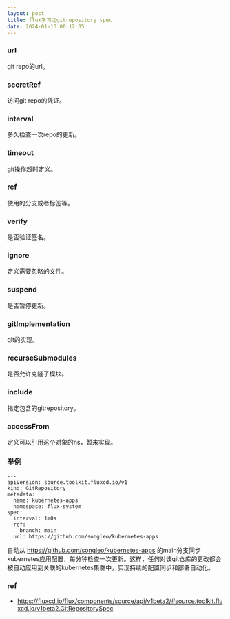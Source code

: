 ```yaml
---
layout: post
title: flux学习之gitrepository spec
date: 2024-01-13 00:12:05
---
```


### url

git repo的url。

### secretRef

访问git repo的凭证。

### interval

多久检查一次repo的更新。

### timeout

git操作超时定义。

### ref

使用的分支或者标签等。

### verify

是否验证签名。

### ignore

定义需要忽略的文件。

### suspend

是否暂停更新。

### gitImplementation

git的实现。

### recurseSubmodules

是否允许克隆子模块。

### include

指定包含的gitrepository。

### accessFrom

定义可以引用这个对象的ns，暂未实现。

### 举例

```
---
apiVersion: source.toolkit.fluxcd.io/v1
kind: GitRepository
metadata:
  name: kubernetes-apps
  namespace: flux-system
spec:
  interval: 1m0s
  ref:
    branch: main
  url: https://github.com/songleo/kubernetes-apps
```

自动从 https://github.com/songleo/kubernetes-apps 的main分支同步kubernetes应用配置，每分钟检查一次更新。这样，任何对该git仓库的更改都会被自动应用到关联的kubernetes集群中，实现持续的配置同步和部署自动化。

### ref

- https://fluxcd.io/flux/components/source/api/v1beta2/#source.toolkit.fluxcd.io/v1beta2.GitRepositorySpec
